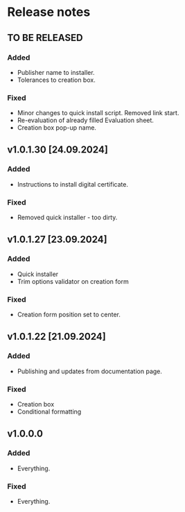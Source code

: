 # Release notes

## TO BE RELEASED

### Added
- Publisher name to installer.
- Tolerances to creation box.

### Fixed

- Minor changes to quick install script. Removed link start.
- Re-evaluation of already filled Evaluation sheet.
- Creation box pop-up name.

## v1.0.1.30 [24.09.2024]

### Added
- Instructions to install digital certificate.

### Fixed

- Removed quick installer - too dirty.

## v1.0.1.27 [23.09.2024]

### Added

- Quick installer
- Trim options validator on creation form

### Fixed

- Creation form position set to center.

## v1.0.1.22 [21.09.2024]

### Added
- Publishing and updates from documentation page.

### Fixed

- Creation box
- Conditional formatting

## v1.0.0.0

### Added

- Everything.

### Fixed

- Everything.